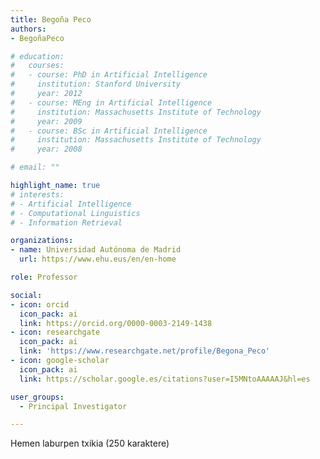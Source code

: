 ```yaml
---
title: Begoña Peco
authors:
- BegoñaPeco

# education:
#   courses:
#   - course: PhD in Artificial Intelligence
#     institution: Stanford University
#     year: 2012
#   - course: MEng in Artificial Intelligence
#     institution: Massachusetts Institute of Technology
#     year: 2009
#   - course: BSc in Artificial Intelligence
#     institution: Massachusetts Institute of Technology
#     year: 2008

# email: ""

highlight_name: true
# interests:
# - Artificial Intelligence
# - Computational Linguistics
# - Information Retrieval

organizations:
- name: Universidad Autónoma de Madrid
  url: https://www.ehu.eus/en/en-home

role: Professor

social:
- icon: orcid
  icon_pack: ai
  link: https://orcid.org/0000-0003-2149-1438
- icon: researchgate
  icon_pack: ai
  link: 'https://www.researchgate.net/profile/Begona_Peco'
- icon: google-scholar
  icon_pack: ai
  link: https://scholar.google.es/citations?user=I5MNtoAAAAAJ&hl=es

user_groups: 
  - Principal Investigator

---
```


Hemen laburpen txikia (250 karaktere)
